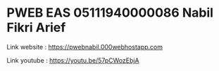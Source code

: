 # PWEB EAS 05111940000086 Nabil Fikri Arief

Link website : https://pwebnabil.000webhostapp.com

Link youtube : https://youtu.be/57pCWozEbjA
